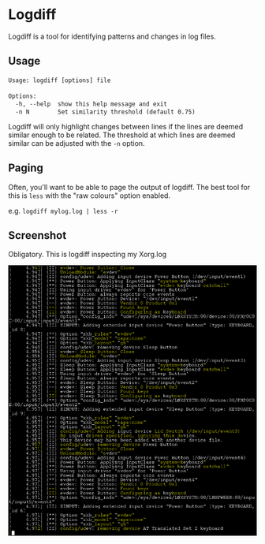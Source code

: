 # Logdiff

Logdiff is a tool for identifying patterns and changes in log files.

## Usage

    Usage: logdiff [options] file

    Options:
      -h, --help  show this help message and exit
      -n N        Set similarity threshold (default 0.75)

Logdiff will only highlight changes between lines if the lines are deemed similar enough to be related. The threshold at which lines are deemed similar can be adjusted with the `-n` option.

## Paging

Often, you'll want to be able to page the output of logdiff. The best tool for this is `less` with the "raw colours" option enabled.

e.g. `logdiff mylog.log | less -r`

## Screenshot

Obligatory. This is logdiff inspecting my Xorg.log

![logdiff in action](screenshot.png)
